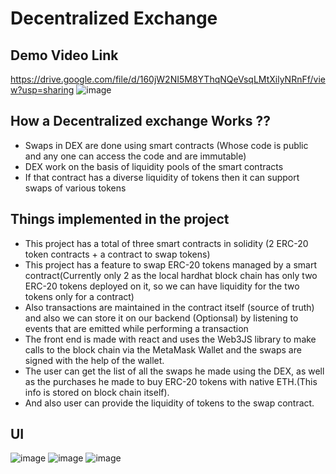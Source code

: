 # Decentralized Exchange 
## Demo Video Link
https://drive.google.com/file/d/160jW2NI5M8YThqNQeVsqLMtXilyNRnFf/view?usp=sharing
![image](https://github.com/user-attachments/assets/2a6672e2-26d0-40ca-8245-d6515935d15b)


## How a Decentralized exchange Works ??
- Swaps in DEX are done using smart contracts (Whose code is public and any one can access the code and are immutable) 
- DEX work on the basis of liquidity pools of the smart contracts
- If that contract has a diverse liquidity of tokens then it can support swaps of various tokens
## Things implemented in the project
- This project has a total of three smart contracts in solidity (2 ERC-20 token contracts + a contract to swap tokens)
- This project has a feature to swap ERC-20 tokens managed by a smart contract(Currently only 2 as the local hardhat block chain has only two ERC-20 tokens deployed on it, so we can have liquidity for the two tokens only for a contract)
- Also transactions are maintained in the contract itself (source of truth) and also we can store it on our backend (Optionsal) by listening to events that are emitted while performing a transaction
- The front end is made with react and uses the Web3JS library to make calls to the block chain via the MetaMask Wallet and the swaps are signed with the help of the wallet.
- The user can get the list of all the swaps he made using the DEX, as well as the purchases he made to buy ERC-20 tokens with native ETH.(This info is stored on block chain itself).
- And also user can provide the liquidity of tokens to the swap contract.
## UI
![image](https://github.com/user-attachments/assets/1fa404d5-ad2f-442d-b3b5-675d71b7f5a3)
![image](https://github.com/user-attachments/assets/c4bd8d10-0fb1-4a11-9443-c468ed9a3a02)
![image](https://github.com/user-attachments/assets/59e8b2d5-7252-4aeb-972a-e867f4cbbbee)
